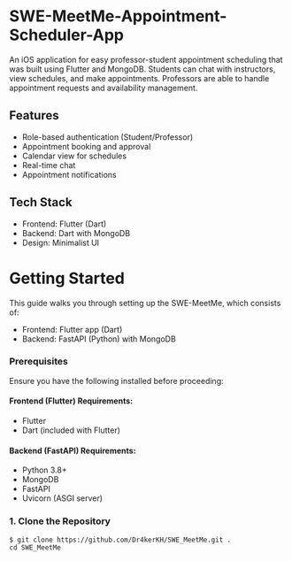 # SWE-MeetMe-Appointment-Scheduler-App

An iOS application for easy professor-student appointment scheduling that was built using Flutter and MongoDB. Students can chat with instructors, view schedules, and make appointments. Professors are able to handle appointment requests and availability management.

## Features

- Role-based authentication (Student/Professor)
- Appointment booking and approval
- Calendar view for schedules
- Real-time chat
- Appointment notifications
 
## Tech Stack
- Frontend: Flutter (Dart)
- Backend: Dart with MongoDB
- Design: Minimalist UI
  
# Getting Started

This guide walks you through setting up the SWE-MeetMe, which consists of:

- Frontend: Flutter app (Dart)
- Backend: FastAPI (Python) with MongoDB

### Prerequisites

Ensure you have the following installed before proceeding:

#### Frontend (Flutter) Requirements:
- Flutter
- Dart (included with Flutter)

#### Backend (FastAPI) Requirements:

- Python 3.8+
- MongoDB
- FastAPI
- Uvicorn (ASGI server)

### 1. Clone the Repository
```
$ git clone https://github.com/Dr4kerKH/SWE_MeetMe.git .
cd SWE_MeetMe
```
